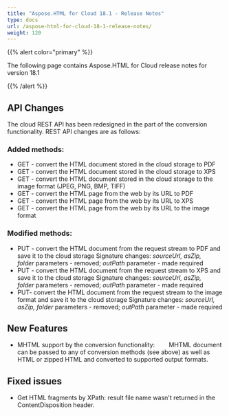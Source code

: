 ```yaml
---
title: "Aspose.HTML for Cloud 18.1 - Release Notes"
type: docs
url: /aspose-html-for-cloud-18-1-release-notes/
weight: 120
---
```


{{% alert color="primary" %}} 

The following page contains Aspose.HTML for Cloud release notes for version 18.1

{{% /alert %}} 
## **API Changes**
The cloud REST API has been redesigned in the part of the conversion functionality. REST API changes are as follows:
### **Added methods:**
- GET - convert the HTML document stored in the cloud storage to PDF
- GET - convert the HTML document stored in the cloud storage to XPS
- GET - convert the HTML document stored in the cloud storage to the image format (JPEG, PNG, BMP, TIFF) 
- GET - convert the HTML page from the web by its URL to PDF
- GET - convert the HTML page from the web by its URL to XPS
- GET - convert the HTML page from the web by its URL to the image format
### **Modified methods:**
- PUT - convert the HTML document from the request stream to PDF and save it to the cloud storage
  Signature changes: *sourceUrl, asZip, folder* parameters - removed; *outPath* parameter - made required
- PUT - convert the HTML document from the request stream to XPS and save it to the cloud storage
  Signature changes: *sourceUrl, asZip, folder* parameters - removed; *outPath* parameter - made required
- PUT- convert the HTML document from the request stream to the image format and save it to the cloud storage
  Signature changes: *sourceUrl, asZip, folder* parameters - removed; *outPath* parameter - made required
## **New Features**
- MHTML support by the conversion functionality:
  `    `MHTML document can be passed to any of conversion methods (see above) as well as HTML or zipped HTML and converted to supported output formats.
## **Fixed issues**
- Get HTML fragments by XPath: result file name wasn't returned in the ContentDisposition header.
